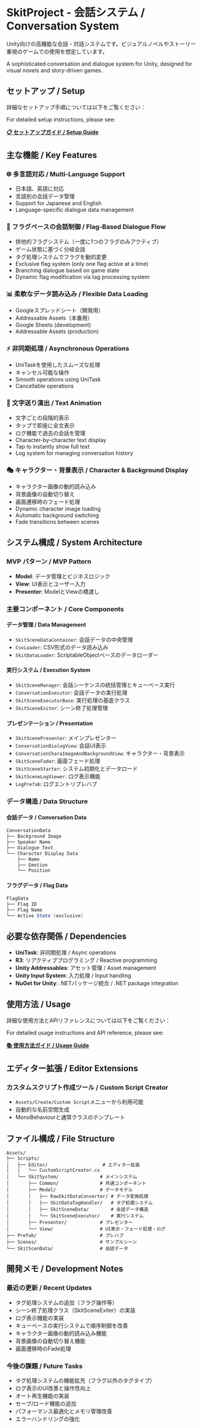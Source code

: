 # SkitProject - 会話システム / Conversation System

Unity向けの高機能な会話・対話システムです。ビジュアルノベルやストーリー重視のゲームでの使用を想定しています。

A sophisticated conversation and dialogue system for Unity, designed for visual novels and story-driven games.

## セットアップ / Setup

詳細なセットアップ手順については以下をご覧ください：

For detailed setup instructions, please see:

**[📋 セットアップガイド / Setup Guide](SETUP.md)**

## 主な機能 / Key Features

### 🌐 多言語対応 / Multi-Language Support
- 日本語、英語に対応
- 言語別の会話データ管理
- Support for Japanese and English
- Language-specific dialogue data management

### 🎯 フラグベースの会話制御 / Flag-Based Dialogue Flow
- 排他的フラグシステム（一度に1つのフラグのみアクティブ）
- ゲーム状態に基づく分岐会話
- タグ処理システムでフラグを動的変更
- Exclusive flag system (only one flag active at a time)
- Branching dialogue based on game state
- Dynamic flag modification via tag processing system

### 📊 柔軟なデータ読み込み / Flexible Data Loading
- Googleスプレッドシート（開発用）
- Addressable Assets（本番用）
- Google Sheets (development)
- Addressable Assets (production)

### ⚡ 非同期処理 / Asynchronous Operations
- UniTaskを使用したスムーズな処理
- キャンセル可能な操作
- Smooth operations using UniTask
- Cancellable operations

### 🎨 文字送り演出 / Text Animation
- 文字ごとの段階的表示
- タップで即座に全文表示
- ログ機能で過去の会話を管理
- Character-by-character text display
- Tap to instantly show full text
- Log system for managing conversation history

### 🎭 キャラクター・背景表示 / Character & Background Display
- キャラクター画像の動的読み込み
- 背景画像の自動切り替え
- 画面遷移時のフェード処理
- Dynamic character image loading
- Automatic background switching
- Fade transitions between scenes

## システム構成 / System Architecture

### MVP パターン / MVP Pattern
- **Model**: データ管理とビジネスロジック
- **View**: UI表示とユーザー入力
- **Presenter**: ModelとViewの橋渡し

### 主要コンポーネント / Core Components

#### データ管理 / Data Management
- `SkitSceneDataContainer`: 会話データの中央管理
- `CsvLoader`: CSV形式のデータ読み込み
- `SkitDataLoader`: ScriptableObjectベースのデータローダー

#### 実行システム / Execution System
- `SkitSceneManager`: 会話シーケンスの統括管理とキューベース実行
- `ConversationExecutor`: 会話データの実行処理
- `SkitSceneExecutorBase`: 実行処理の基底クラス
- `SkitSceneExiter`: シーン終了処理管理

#### プレゼンテーション / Presentation
- `SkitScenePresenter`: メインプレゼンター
- `ConversationDialogView`: 会話UI表示
- `ConversationCharaImageAndBackgroundView`: キャラクター・背景表示
- `SkitSceneFader`: 画面フェード処理
- `SkitSceneStarter`: システム初期化とデータロード
- `SkitSceneLogViewer`: ログ表示機能
- `LogPrefab`: ログエントリプレハブ

### データ構造 / Data Structure

#### 会話データ / Conversation Data
```csharp
ConversationData
├── Background Image
├── Speaker Name
├── Dialogue Text
└── Character Display Data
    ├── Name
    ├── Emotion
    └── Position
```

#### フラグデータ / Flag Data
```csharp
FlagData
├── Flag ID
├── Flag Name
└── Active State (exclusive)
```

## 必要な依存関係 / Dependencies

- **UniTask**: 非同期処理 / Async operations
- **R3**: リアクティブプログラミング / Reactive programming
- **Unity Addressables**: アセット管理 / Asset management
- **Unity Input System**: 入力処理 / Input handling
- **NuGet for Unity**: .NETパッケージ統合 / .NET package integration


## 使用方法 / Usage

詳細な使用方法とAPIリファレンスについては以下をご覧ください：

For detailed usage instructions and API reference, please see:

**[📚 使用方法ガイド / Usage Guide](USAGE.md)**

## エディター拡張 / Editor Extensions

### カスタムスクリプト作成ツール / Custom Script Creator
- `Assets/Create/Custom Script`メニューから利用可能
- 自動的な名前空間生成
- MonoBehaviourと通常クラスのテンプレート

## ファイル構成 / File Structure

```
Assets/
├── Scripts/
│   ├── Editor/                    # エディター拡張
│   │   └── CustomScriptCreator.cs
│   └── SkitSystem/               # メインシステム
│       ├── Common/               # 共通コンポーネント
│       ├── Model/                # データモデル
│       │   ├── RawSkitDataConverter/ # データ変換処理
│       │   ├── SkitDataTagHandler/   # タグ処理システム
│       │   ├── SkitSceneData/        # 会話データ構造
│       │   └── SkitSceneExecutor/    # 実行システム
│       ├── Presenter/            # プレゼンター
│       └── View/                 # UI表示・フェード処理・ログ
├── Prefab/                       # プレハブ
├── Scenes/                       # サンプルシーン
└── SkitScenData/                 # 会話データ
```

## 開発メモ / Development Notes

### 最近の更新 / Recent Updates
- タグ処理システムの追加（フラグ操作等）
- シーン終了処理クラス（SkitSceneExiter）の実装
- ログ表示機能の実装
- キューベースの実行システムで順序制御を改善
- キャラクター画像の動的読み込み機能
- 背景画像の自動切り替え機能
- 画面遷移時のFade処理

### 今後の課題 / Future Tasks
- タグ処理システムの機能拡充（フラグ以外のタグタイプ）
- ログ表示のUI改善と操作性向上
- オート再生機能の実装
- セーブ/ロード機能の追加
- パフォーマンス最適化とメモリ管理改善
- エラーハンドリングの強化

